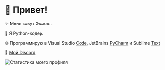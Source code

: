 # 💫 Привет!

✨ Меня зовут Экскал.

🐍 Я Python-кодер.

🌐 Программирую в Visual Studio [Code](https://code.visualstudio.com), JetBrains [PyCharm](https://jetbrains.com/pycharm) и Sublime [Text](https://sublimetext.com)

💬 [Мой Discord](https://discord.com/users/642062351289548837)


![Статистика моего профиля](https://github-readme-stats.vercel.app/api?username=ae7er&show_icons=true&theme=tokyonight&bg_color=-,0F2027,203A43,2C5364&title_color=ebebeb&text_color=ebebeb)
